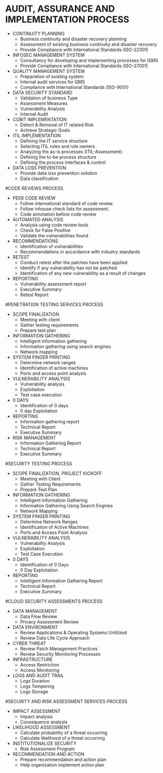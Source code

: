 # AUDIT, ASSURANCE AND IMPLEMENTATION PROCESS
* CONTINUITY PLANNING
  * Business continuity and disaster recovery planning
  * Assessment of  existing business continuity and disaster recovery
  * Provide Compliance with International Standards (ISO-22301)
* INFOSEC MANAGEMENT SYSTEM
  * Consultancy for developing and implementing processes for ISMS
  * Provide Compliance with International Standards (ISO-27001)
* QUALITY MANAGEMENT SYSTEM
  * Preparation of existing system
  * Internal audit services for QMS
  * Compliance with International Standards (ISO-9001)
* DATA SECURITY STANDARD
  * Validation of business Type
  * Assessment Measures
  * Vulnerability Analysis
  * Internal Audit
* COBIT IMPLEMENTATION
  * Detect & Removal of IT related Risk
  * Achieve Strategic Goals
* ITIL IMPLEMENTATION
  * Defining the IT service structure
  * Selecting ITIL roles and role owners
  * Analyzing the as-is processes (ITIL-Assessment)
  * Defining the to-be process structure
  * Defining the process interfaces & control
* DATA LOSS PREVENTION
  * Provide data loss prevention solution
  * Data classification





#CODE REVIEWS PROCESS
* PEER CODE REVIEW
  * Follow international standard of code review.
  * Follow inhouse check lists for assessment.
  * Code annotation before code review
* AUTOMATED ANALYSIS
  * Analysis using code review tools
  * Check for False Positive
  * Validate the vulnerabilities found
* RECOMMENDATIONS
  * Identification of vulnerabilities
  * Recommendations in accordance with industry standards
* RETEST
  * Conduct retest after the patches have been applied
  * Identify if any vulnerability has not be patched
  * Identification of any new vulnerability as a result of changes
* REPORTING
  * Vulnerability assessment report
  * Executive Summary
  * Retest Report



#PENETRATION TESTING SERVICES PROCESS
* SCOPE FINALIZATION
  * Meeting with client
  * Gather testing requirements
  * Prepare test plan
* INFORMATION GATHERING
  * Intelligent information gathering
  * Information gathering using search engines
  * Network mapping
* SYSTEM FINGER PRINTING
  * Determine network ranges
  * Identification of active machines
  * Ports and access point analysis
* VULNERABILITY ANALYSIS
  * Vulnerability analysis
  * Exploitation
  * Test case execution
* 0 DAYS
  * Identification of 0 days
  * 0 day Exploitation
* REPORTING
  * Information gathering report
  * Technical Report
  * Executive Summary
* RISK MANAGEMENT
  * Information Gathering Report
  * Technical Report
  * Executive Summary


#SECURITY TESTING PROCESS 
* SCOPE FINALIZATION, PROJECT KICKOFF
  * Meeting with Client
  * Gather Testing Requirements
  * Prepare Test Plan
* INFORMATION GATHERING
  * Intelligent Information Gathering
  * Information Gathering Using Search Engines
  * Network Mapping
* SYSTEM FINGER PRINTING
  * Determine Network Ranges
  * Identification of Active Machines
  * Ports and Access Point Analysis
* VULNERABILITY ANALYSIS
  * Vulnerability Analysis
  * Exploitation
  * Test Case Execution
* 0 DAYS
  * Identification of 0 Days
  * 0 Day Exploitation
* REPORTING
  * Intelligent Information Gathering Report
  * Technical Report
  * Executive Summary


#CLOUD SECURITY ASSESSMENTS PROCESS
* DATA MANAGEMENT
  * Data Flow Review
  * Privacy Assessment Review
* DATA ENVIRONMENT
  * Review Applications & Operating Systems Untilized
  * Review Data Life Cycle Approach
* CYBER THREAT
  * Review Patch Management Practices
  * Review Security Monitoring Processes
* INFRASTRUCTURE
  * Access Restriction
  * Access Monitoring
* LOGS AND AUDIT TRAIL
  * Logs Duration
  * Logs Tempering
  * Logs Storage


#SECURITY AND RISK ASSESSMENT SERVICES PROCESS
* IMPACT ASSESSMENT
  * Impact analysis
  * Consequence analysis
* LIKELIHOOD ASSESSMENT
  * Calculate probability of a threat occurring
  * Calculate likelihood of a threat occurring
* INSTITUTIONALIZE SECURITY
  * Risk Assessment Program
* RECOMMENDATION AND ACTION
  * Prepare recommendation and action plan
  * Help organization implement action plan
